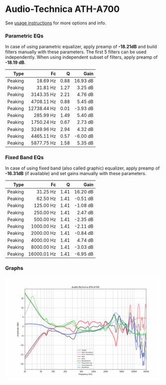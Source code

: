 # Audio-Technica ATH-A700
See [usage instructions](https://github.com/jaakkopasanen/AutoEq#usage) for more options and info.

### Parametric EQs
In case of using parametric equalizer, apply preamp of **-18.21dB** and build filters manually
with these parameters. The first 5 filters can be used independently.
When using independent subset of filters, apply preamp of **-18.19 dB**.

| Type    | Fc          |    Q | Gain     |
|--------:|------------:|-----:|---------:|
| Peaking | 18.69 Hz    | 0.88 | 16.93 dB |
| Peaking | 31.81 Hz    | 1.27 | 3.25 dB  |
| Peaking | 3143.35 Hz  | 2.21 | 4.76 dB  |
| Peaking | 4708.11 Hz  | 0.88 | 5.45 dB  |
| Peaking | 12738.44 Hz | 0.01 | -3.93 dB |
| Peaking | 285.99 Hz   | 1.49 | 5.40 dB  |
| Peaking | 1750.24 Hz  | 0.67 | 2.73 dB  |
| Peaking | 3249.96 Hz  | 2.94 | 4.32 dB  |
| Peaking | 4465.11 Hz  | 0.57 | -6.00 dB |
| Peaking | 5877.75 Hz  | 1.58 | 5.35 dB  |

### Fixed Band EQs
In case of using fixed band (also called graphic) equalizer, apply preamp of **-16.31dB**
(if available) and set gains manually with these parameters.

| Type    | Fc          |    Q | Gain     |
|--------:|------------:|-----:|---------:|
| Peaking | 31.25 Hz    | 1.41 | 16.20 dB |
| Peaking | 62.50 Hz    | 1.41 | -0.51 dB |
| Peaking | 125.00 Hz   | 1.41 | -1.08 dB |
| Peaking | 250.00 Hz   | 1.41 | 2.47 dB  |
| Peaking | 500.00 Hz   | 1.41 | -2.35 dB |
| Peaking | 1000.00 Hz  | 1.41 | -2.11 dB |
| Peaking | 2000.00 Hz  | 1.41 | -0.84 dB |
| Peaking | 4000.00 Hz  | 1.41 | 4.74 dB  |
| Peaking | 8000.00 Hz  | 1.41 | -3.03 dB |
| Peaking | 16000.01 Hz | 1.41 | -6.95 dB |

### Graphs
![](./Audio-Technica%20ATH-A700.png)